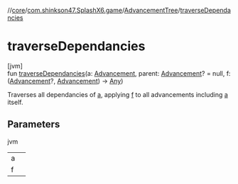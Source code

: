 //[core](../../../index.md)/[com.shinkson47.SplashX6.game](../index.md)/[AdvancementTree](index.md)/[traverseDependancies](traverse-dependancies.md)

# traverseDependancies

[jvm]\
fun [traverseDependancies](traverse-dependancies.md)(a: [Advancement](../-advancement/index.md), parent: [Advancement](../-advancement/index.md)? = null, f: ([Advancement](../-advancement/index.md)?, [Advancement](../-advancement/index.md)) -&gt; [Any](https://kotlinlang.org/api/latest/jvm/stdlib/kotlin/-any/index.html))

Traverses all dependancies of [a](traverse-dependancies.md), applying [f](traverse-dependancies.md) to all advancements including [a](traverse-dependancies.md) itself.

## Parameters

jvm

| | |
|---|---|
| a |  |
| f |  |
